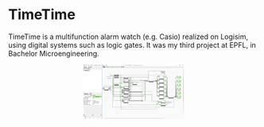 # TimeTime
TimeTime is a multifunction alarm watch (e.g. Casio) realized on Logisim, using digital systems such as logic gates.
It was my third project at EPFL, in Bachelor Microengineering.

<p align="center">
  <img src="img/circuit.png" width=40% height=40%>
</p>
